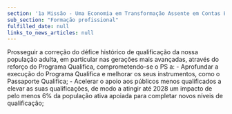 ```yaml
---
section: '1a Missão - Uma Economia em Transformação Assente em Contas Equilibradas'
sub_section: "Formação profissional"
fulfilled_date: null
links_to_news_articles: null
---
```


Prosseguir a correção do défice histórico de qualificação da nossa população adulta, em particular nas gerações mais avançadas, através do reforço do Programa Qualifica, comprometendo-se o PS a: - Aprofundar a execução do Programa Qualifica e melhorar os seus instrumentos, como o Passaporte Qualifica; - Acelerar o apoio aos públicos menos qualificados a elevar as suas qualificações, de modo a atingir até 2028 um impacto de pelo menos 6% da população ativa apoiada para completar novos níveis de qualificação;